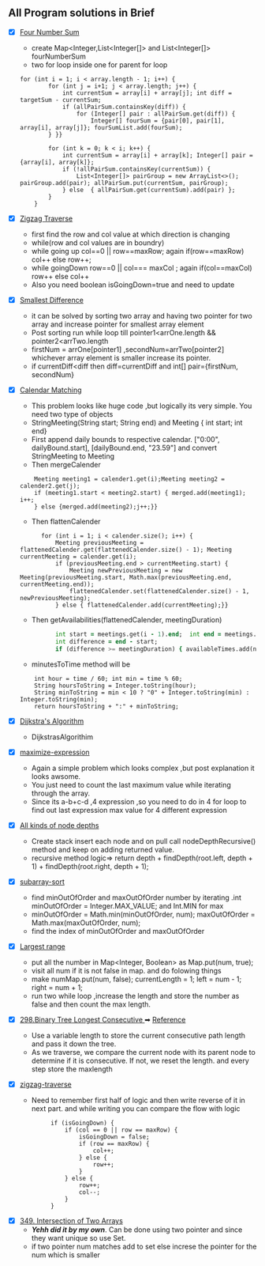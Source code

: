 ## All Program solutions in Brief

- [x] [Four Number Sum](https://www.algoexpert.io/questions/Four%20Number%20Sum)
    * create Map<Integer,List<Integer[]> and List<Integer[]> fourNumberSum
    * two for loop inside one for parent for loop
  ```
  for (int i = 1; i < array.length - 1; i++) {
          for (int j = i+1; j < array.length; j++) {
              int currentSum = array[i] + array[j]; int diff = targetSum - currentSum;
              if (allPairSum.containsKey(diff)) {
                  for (Integer[] pair : allPairSum.get(diff)) {
                      Integer[] fourSum = {pair[0], pair[1], array[i], array[j]}; fourSumList.add(fourSum);
          } }}
  
          for (int k = 0; k < i; k++) {
              int currentSum = array[i] + array[k]; Integer[] pair = {array[i], array[k]};
              if (!allPairSum.containsKey(currentSum)) {
                  List<Integer[]> pairGroup = new ArrayList<>(); pairGroup.add(pair); allPairSum.put(currentSum, pairGroup);
              } else  { allPairSum.get(currentSum).add(pair) };
          }
      }

- [x] [Zigzag Traverse](https://www.algoexpert.io/questions/Zigzag%20Traverse)
    * first find the row and col value at which direction is changing
    * while(row and col values are in boundry)
    * while going up col==0 || row==maxRow; again if(row==maxRow) col++ else row++;
    * while goingDown row==0 || col=== maxCol ; again if(col==maxCol) row++ else col++
    * Also you need boolean isGoingDown=true and need to update

- [x] [Smallest Difference](https://www.algoexpert.io/questions/Smallest%20Difference)
    * it can be solved by sorting two array and having two pointer for two array and increase pointer for smallest array
      element
    * Post sorting run while loop till pointer1<arrOne.length && pointer2<arrTwo.length
    * firstNum = arrOne[pointer1]  ,secondNum=arrTwo[pointer2]  whichever array element is smaller increase its pointer.
    * if currentDiff<diff then diff=currentDiff and int[] pair={firstNum, secondNum}


- [x] [Calendar Matching](https://www.algoexpert.io/questions/Calendar%20Matching)
    * This problem looks like huge code ,but logically its very simple. You need two type of objects
    * StringMeeting(String start; String end) and Meeting { int start; int end}
    * First append daily bounds to respective calendar. ["0:00", dailyBound.start], [dailyBound.end, "23.59"] and
      convert StringMeeting to Meeting
    * Then mergeCalender
  ```while (i < calender1.size() && j < calender2.size()) {
      Meeting meeting1 = calender1.get(i);Meeting meeting2 = calender2.get(j);
      if (meeting1.start < meeting2.start) { merged.add(meeting1); i++;
      } else {merged.add(meeting2);j++;}}
  ```
    * Then flattenCalender
  ```flattenedCalender.add(calender.get(0));
        for (int i = 1; i < calender.size(); i++) {
            Meeting previousMeeting = flattenedCalender.get(flattenedCalender.size() - 1); Meeting currentMeeting = calender.get(i);
            if (previousMeeting.end > currentMeeting.start) {
                Meeting newPreviousMeeting = new Meeting(previousMeeting.start, Math.max(previousMeeting.end, currentMeeting.end));
                flattenedCalender.set(flattenedCalender.size() - 1, newPreviousMeeting);
            } else { flattenedCalender.add(currentMeeting);}}
  ```
    * Then getAvailabilities(flattenedCalender, meetingDuration)
  ```for (int i = 1; i < meetings.size(); i++) {
            int start = meetings.get(i - 1).end;  int end = meetings.get(i).start;
            int difference = end - start;
            if (difference >= meetingDuration) { availableTimes.add(new StringMeeting(minutesToTime(start), minutesToTime(end)));}} 
  ```
    * minutesToTime method will be
  ```
      int hour = time / 60; int min = time % 60;
      String hoursToString = Integer.toString(hour);
      String minToString = min < 10 ? "0" + Integer.toString(min) : Integer.toString(min);
      return hoursToString + ":" + minToString;
  ```


- [x] [Dijkstra's Algorithm](https://www.algoexpert.io/questions/dijkstra's-algorithm)
    * DijkstrasAlgorithim


- [x] [maximize-expression](https://www.algoexpert.io/questions/maximize-expression)
    * Again a simple problem which looks complex ,but post explanation it looks awsome.
    * You just need to count the last maximum value while iterating through the array.
    * Since its a-b+c-d ,4 expression ,so you need to do in 4 for loop to find out last expression max value for 4
      different expression

- [x] [All kinds of node depths](https://www.algoexpert.io/questions/all-kinds-of-node-depths)
    * Create stack insert each node and on pull call nodeDepthRecursive() method and keep on adding returned value.
    * recursive method logic=> return depth + findDepth(root.left, depth + 1) + findDepth(root.right, depth + 1);

- [x] [subarray-sort](https://www.algoexpert.io/questions/subarray-sort)
    * find minOutOfOrder and maxOutOfOrder number by iterating .int minOutOfOrder = Integer.MAX_VALUE; and Int.MIN for
      max
    * minOutOfOrder = Math.min(minOutOfOrder, num); maxOutOfOrder = Math.max(maxOutOfOrder, num);
    * find the index of minOutOfOrder and maxOutOfOrder

- [x] [Largest range](https://www.algoexpert.io/questions/largest-range)
    * put all the number in Map<Integer, Boolean> as Map.put(num, true);
    * visit all num if it is not false in map. and do folowing things
    * make numMap.put(num, false); currentLength = 1; left = num - 1; right = num + 1;
    * run two while loop ,increase the length and store the number as false and then count the max length.

- [x] [298.Binary Tree Longest Consecutive ](https://leetcode.com/problems/binary-tree-longest-consecutive-sequence/)
  ➡ [Reference](https://leetcode.com/problems/binary-tree-longest-consecutive-sequence/solution/)
    * Use a variable length to store the current consecutive path length and pass it down the tree.
    * As we traverse, we compare the current node with its parent node to determine if it is consecutive. If not, we
      reset the length. and every step store the maxlength

- [x] [zigzag-traverse](https://www.algoexpert.io/questions/zigzag-traverse)
    * Need to remember first half of logic and then write reverse of it in next part. and while writing you can compare
      the flow with logic

```
            if (isGoingDown) {
                if (col == 0 || row == maxRow) {
                    isGoingDown = false;
                    if (row == maxRow) {
                        col++;
                    } else {
                        row++;
                    }
                } else {
                    row++;
                    col--;
                }
            }
```

- [x] [349. Intersection of Two Arrays](https://leetcode.com/problems/intersection-of-two-arrays/)
    * **_Yehh did it by my own_**. Can be done using two pointer and since they want unique so use Set.
    * if two pointer num matches add to set else increse the pointer for the num which is smaller
